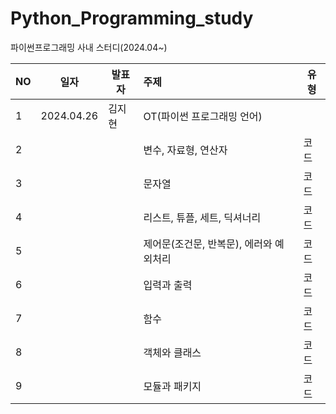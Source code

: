 # Python_Programming_study
파이썬프로그래밍 사내 스터디(2024.04~)

|NO|일자|발표자|주제|유형|
|---|------|---|:---|---|
|1|2024.04.26|김지현|OT(파이썬 프로그래밍 언어)||
|2|||변수, 자료형, 연산자|코드|
|3|||문자열|코드|
|4|||리스트, 튜플, 세트, 딕셔너리|코드|
|5|||제어문(조건문, 반복문), 에러와 예외처리|코드|
|6|||입력과 출력|코드|
|7|||함수|코드|
|8|||객체와 클래스|코드|
|9|||모듈과 패키지|코드|

